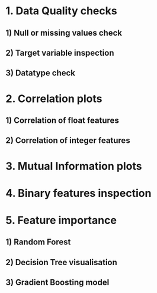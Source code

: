 # 1. Data Quality checks

## 1)  **Null or missing values check**

## 2) **Target variable inspection**

## 3) **Datatype check**

# 2. Correlation plots

## 1) **Correlation of float features**

## 2) **Correlation of integer features**

# 3. Mutual Information plots

# 4. Binary features inspection

# 5. Feature importance 

## 1) Random Forest

## 2) **Decision Tree visualisation**

## 3) Gradient Boosting model

